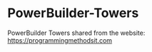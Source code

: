 # PowerBuilder-Towers
PowerBuilder Towers
shared from the website: https://programmingmethodsit.com
